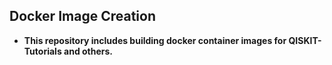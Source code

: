 ## Docker Image Creation  
- **This repository includes building docker container images for QISKIT-Tutorials and others.** 
